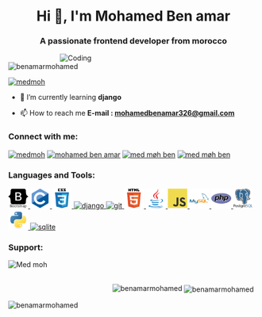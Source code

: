 <h1 align="center">Hi 👋, I'm Mohamed Ben amar</h1>
<h3 align="center">A passionate frontend developer from morocco</h3>
<img align="right" alt="Coding" width="400" src="nkk.jpg">
<p align="left"> <img src="https://komarev.com/ghpvc/?username=benamarmohamed&label=Profile%20views&color=0e75b6&style=flat" alt="benamarmohamed" /> </p>

<p align="left"> <a href="https://twitter.com/medmoh" target="blank"><img src="https://img.shields.io/twitter/follow/medmoh?logo=twitter&style=for-the-badge" alt="medmoh" /></a> </p>

- 🌱 I’m currently learning **django**

- 📫 How to reach me **E-mail : mohamedbenamar326@gmail.com**

<h3 align="left">Connect with me:</h3>
<p align="left">
<a href="https://twitter.com/medmoh" target="blank"><img align="center" src="https://raw.githubusercontent.com/rahuldkjain/github-profile-readme-generator/master/src/images/icons/Social/twitter.svg" alt="medmoh" height="30" width="40" /></a>
<a href="https://linkedin.com/in/mohamed ben amar" target="blank"><img align="center" src="https://raw.githubusercontent.com/rahuldkjain/github-profile-readme-generator/master/src/images/icons/Social/linked-in-alt.svg" alt="mohamed ben amar" height="30" width="40" /></a>
<a href="https://fb.com/med møh ben" target="blank"><img align="center" src="https://raw.githubusercontent.com/rahuldkjain/github-profile-readme-generator/master/src/images/icons/Social/facebook.svg" alt="med møh ben" height="30" width="40" /></a>
<a href="https://instagram.com/med møh ben" target="blank"><img align="center" src="https://raw.githubusercontent.com/rahuldkjain/github-profile-readme-generator/master/src/images/icons/Social/instagram.svg" alt="med møh ben" height="30" width="40" /></a>
</p>

<h3 align="left">Languages and Tools:</h3>
<p align="left"> <a href="https://getbootstrap.com" target="_blank" rel="noreferrer"> <img src="https://raw.githubusercontent.com/devicons/devicon/master/icons/bootstrap/bootstrap-plain-wordmark.svg" alt="bootstrap" width="40" height="40"/> </a> <a href="https://www.cprogramming.com/" target="_blank" rel="noreferrer"> <img src="https://raw.githubusercontent.com/devicons/devicon/master/icons/c/c-original.svg" alt="c" width="40" height="40"/> </a> <a href="https://www.w3schools.com/css/" target="_blank" rel="noreferrer"> <img src="https://raw.githubusercontent.com/devicons/devicon/master/icons/css3/css3-original-wordmark.svg" alt="css3" width="40" height="40"/> </a> <a href="https://www.djangoproject.com/" target="_blank" rel="noreferrer"> <img src="https://cdn.worldvectorlogo.com/logos/django.svg" alt="django" width="40" height="40"/> </a> <a href="https://git-scm.com/" target="_blank" rel="noreferrer"> <img src="https://www.vectorlogo.zone/logos/git-scm/git-scm-icon.svg" alt="git" width="40" height="40"/> </a> <a href="https://www.w3.org/html/" target="_blank" rel="noreferrer"> <img src="https://raw.githubusercontent.com/devicons/devicon/master/icons/html5/html5-original-wordmark.svg" alt="html5" width="40" height="40"/> </a> <a href="https://www.java.com" target="_blank" rel="noreferrer"> <img src="https://raw.githubusercontent.com/devicons/devicon/master/icons/java/java-original.svg" alt="java" width="40" height="40"/> </a> <a href="https://developer.mozilla.org/en-US/docs/Web/JavaScript" target="_blank" rel="noreferrer"> <img src="https://raw.githubusercontent.com/devicons/devicon/master/icons/javascript/javascript-original.svg" alt="javascript" width="40" height="40"/> </a> <a href="https://www.mysql.com/" target="_blank" rel="noreferrer"> <img src="https://raw.githubusercontent.com/devicons/devicon/master/icons/mysql/mysql-original-wordmark.svg" alt="mysql" width="40" height="40"/> </a> <a href="https://www.php.net" target="_blank" rel="noreferrer"> <img src="https://raw.githubusercontent.com/devicons/devicon/master/icons/php/php-original.svg" alt="php" width="40" height="40"/> </a> <a href="https://www.postgresql.org" target="_blank" rel="noreferrer"> <img src="https://raw.githubusercontent.com/devicons/devicon/master/icons/postgresql/postgresql-original-wordmark.svg" alt="postgresql" width="40" height="40"/> </a> <a href="https://www.python.org" target="_blank" rel="noreferrer"> <img src="https://raw.githubusercontent.com/devicons/devicon/master/icons/python/python-original.svg" alt="python" width="40" height="40"/> </a> <a href="https://www.sqlite.org/" target="_blank" rel="noreferrer"> <img src="https://www.vectorlogo.zone/logos/sqlite/sqlite-icon.svg" alt="sqlite" width="40" height="40"/> </a> </p>

<h3 align="left">Support:</h3>
<p><a href="https://www.buymeacoffee.com/Med moh "> <img align="left" src="https://cdn.buymeacoffee.com/buttons/v2/default-yellow.png" height="50" width="210" alt="Med moh " /></a></p><br><br>

<p><img align="left" src="https://github-readme-stats.vercel.app/api/top-langs?username=benamarmohamed&show_icons=true&locale=en&layout=compact" alt="benamarmohamed" /></p>

<p>&nbsp;<img align="center" src="https://github-readme-stats.vercel.app/api?username=benamarmohamed&show_icons=true&locale=en" alt="benamarmohamed" /></p>

<p><img align="center" src="https://github-readme-streak-stats.herokuapp.com/?user=benamarmohamed&" alt="benamarmohamed" /></p>

